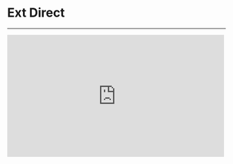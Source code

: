# Ext Direct
______________________________________________

<iframe src="http://player.vimeo.com/video/17876920?byline=0&amp;portrait=0" width="500" height="281" frameborder="0"></iframe>

